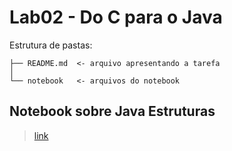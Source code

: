 # Lab02 - Do C para o Java #

Estrutura de pastas:

```
├── README.md  <- arquivo apresentando a tarefa
│
└── notebook   <- arquivos do notebook

```

## Notebook sobre Java Estruturas ##
> [link](https://github.com/LucasNP/MC322/blob/main/lab02/notebook/lab02-java-estruturas-ra182553.ipynb)
